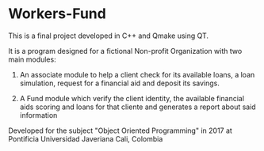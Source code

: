 # Workers-Fund
This is a final project developed in C++ and Qmake using QT.

It is a program designed for a fictional Non-profit Organization with two main modules:
1. An associate module to help a client check for its available loans, a loan simulation, request for a financial aid and deposit its savings.

2. A Fund module which verify the client identity, the available financial aids scoring and loans for that cliente and generates a report about said information 

Developed for the subject "Object Oriented Programming" in 2017 at Pontificia Universidad Javeriana Cali, Colombia
